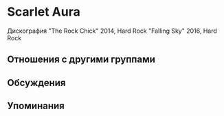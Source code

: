 # Scarlet Aura

Дискография
"The Rock Chick" 2014, Hard Rock
"Falling Sky" 2016, Hard Rock

## Отношения с другими группами


## Обсуждения


## Упоминания

